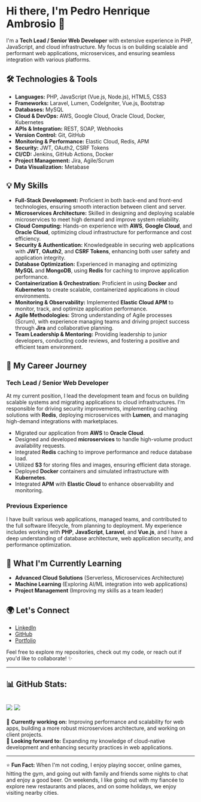 # Hi there, I'm Pedro Henrique Ambrosio 👋

I'm a **Tech Lead / Senior Web Developer** with extensive experience in PHP, JavaScript, and cloud infrastructure. My focus is on building scalable and performant web applications, microservices, and ensuring seamless integration with various platforms.

## 🛠️ Technologies & Tools

- **Languages:** PHP, JavaScript (Vue.js, Node.js), HTML5, CSS3  
- **Frameworks:** Laravel, Lumen, CodeIgniter, Vue.js, Bootstrap  
- **Databases:** MySQL 
- **Cloud & DevOps:** AWS, Google Cloud, Oracle Cloud, Docker, Kubernetes  
- **APIs & Integration:** REST, SOAP, Webhooks  
- **Version Control:** Git, GitHub  
- **Monitoring & Performance:** Elastic Cloud, Redis, APM  
- **Security:** JWT, OAuth2, CSRF Tokens  
- **CI/CD:** Jenkins, GitHub Actions, Docker  
- **Project Management:** Jira, Agile/Scrum  
- **Data Visualization:** Metabase  

## 💡 My Skills

- **Full-Stack Development:** Proficient in both back-end and front-end technologies, ensuring smooth interaction between client and server.  
- **Microservices Architecture:** Skilled in designing and deploying scalable microservices to meet high demand and improve system reliability.  
- **Cloud Computing:** Hands-on experience with **AWS**, **Google Cloud**, and **Oracle Cloud**, optimizing cloud infrastructure for performance and cost efficiency.  
- **Security & Authentication:** Knowledgeable in securing web applications with **JWT**, **OAuth2**, and **CSRF Tokens**, enhancing both user safety and application integrity.  
- **Database Optimization:** Experienced in managing and optimizing **MySQL** and **MongoDB**, using **Redis** for caching to improve application performance.  
- **Containerization & Orchestration:** Proficient in using **Docker** and **Kubernetes** to create scalable, containerized applications in cloud environments.  
- **Monitoring & Observability:** Implemented **Elastic Cloud APM** to monitor, track, and optimize application performance.  
- **Agile Methodologies:** Strong understanding of Agile processes (Scrum), with experience managing teams and driving project success through **Jira** and collaborative planning.  
- **Team Leadership & Mentoring:** Providing leadership to junior developers, conducting code reviews, and fostering a positive and efficient team environment.  

## 🚀 My Career Journey

### **Tech Lead / Senior Web Developer**  
At my current position, I lead the development team and focus on building scalable systems and migrating applications to cloud infrastructures. I’m responsible for driving security improvements, implementing caching solutions with **Redis**, deploying microservices with **Lumen**, and managing high-demand integrations with marketplaces.

- Migrated our application from **AWS** to **Oracle Cloud**.
- Designed and developed **microservices** to handle high-volume product availability requests.
- Integrated **Redis** caching to improve performance and reduce database load.
- Utilized **S3** for storing files and images, ensuring efficient data storage.
- Deployed **Docker** containers and simulated infrastructure with **Kubernetes**.
- Integrated **APM** with **Elastic Cloud** to enhance observability and monitoring.

### **Previous Experience**  
I have built various web applications, managed teams, and contributed to the full software lifecycle, from planning to deployment. My experience includes working with **PHP**, **JavaScript**, **Laravel**, and **Vue.js**, and I have a deep understanding of database architecture, web application security, and performance optimization.

## 🌱 What I'm Currently Learning

- **Advanced Cloud Solutions** (Serverless, Microservices Architecture)
- **Machine Learning** (Exploring AI/ML integration into web applications)
- **Project Management** (Improving my skills as a team leader)

## 🌍 Let's Connect

- [LinkedIn](https://www.linkedin.com/in/henriquuepedro)  
- [GitHub](https://github.com/Henriquuepedro)  
- [Portfolio](https://pedrohenrique.net)

Feel free to explore my repositories, check out my code, or reach out if you'd like to collaborate! ✨

---
## 📊 GitHub Stats:
![](https://github-readme-streak-stats.herokuapp.com/?user=Henriquuepedro&theme=merko&hide_border=false)
![](https://github-readme-stats.vercel.app/api/top-langs/?username=Henriquuepedro&theme=merko&hide_border=false&include_all_commits=true&count_private=true&layout=compact)
---

🔭 **Currently working on:** Improving performance and scalability for web apps, building a more robust microservices architecture, and working on client projects.  
🌱 **Looking forward to:** Expanding my knowledge of cloud-native development and enhancing security practices in web applications.

---

⭐ **Fun Fact:** When I'm not coding, I enjoy playing soccer, online games, hitting the gym, and going out with family and friends some nights to chat and enjoy a good beer. On weekends, I like going out with my fiancée to explore new restaurants and places, and on some holidays, we enjoy visiting nearby cities.

